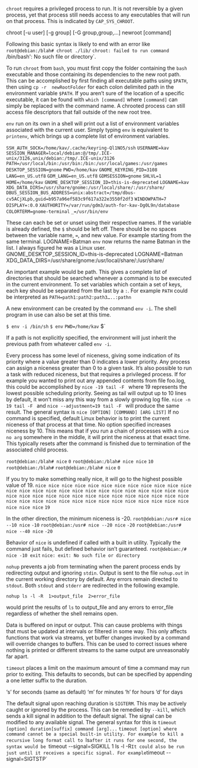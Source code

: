 `chroot` requires a privileged process to run. It is not reversible by a given process, yet that process still needs access to any executables that will run on that process. This is indicated by `CAP_SYS_CHROOT`. 

chroot [-u    user] [-g group] [-G group,group,...] newroot [command]

Following this basic syntax is likely to end with an error like 
`root@debian:/blah# chroot ./lib/`
`chroot: failed to run command `/bin/bash': No such file or directory`.

To run `chroot` from `bash`, you must first copy the folder containing the `bash` executable and those containing its dependencies to the new root path. This can be accomplished by first finding all executable paths using `$PATH`, then using `cp -r  newRootFolder`  for each colon delimited path in the environment variable `$PATH`. If you aren’t sure of the location of a specific executable, it can be found with `which [command]` where `[command]` can simply be replaced with the command name. A chrooted process can still access file descriptors that fall outside of the new root tree.

`env` run on its own in a shell will print out a list of environment variables associated with the current user. Simply typing `env` is equivalent to `printenv`, which brings up a complete list of environment variables. 

`SSH_AUTH_SOCK=/home/kav/.cache/keyring-Ql1NO5/ssh`
`USERNAME=kav`
`SESSION_MANAGER=local/debian:@/tmp/.ICE-unix/3126,unix/debian:/tmp/.ICE-unix/3126`
`PATH=/usr/local/bin:/usr/bin:/bin:/usr/local/games:/usr/games`
`DESKTOP_SESSION=gnome`
`PWD=/home/kav`
`GNOME_KEYRING_PID=3108`
`LANG=en_US.utf8`
`GDM_LANG=en_US.utf8`
`GDMSESSION=gnome`
`SHLVL=1`
`HOME=/home/kav`
`GNOME_DESKTOP_SESSION_ID=this-is-deprecated`
`LOGNAME=kav`
`XDG_DATA_DIRS=/usr/share/gnome:/usr/local/share/:/usr/share/`
`DBUS_SESSION_BUS_ADDRESS=unix:abstract=/tmp/dbus-cv5ACjXLpb,guid=b957a96ef583c9f617a322e3550f2df3`
`WINDOWPATH=7`
`DISPLAY=:0.0`
`XAUTHORITY=/var/run/gdm3/auth-for-kav-Dg0L9n/database`
`COLORTERM=gnome-terminal`
`_=/usr/bin/env`

These can each be set or unset using their respective names. If the variable is already defined, the `$` should be left off. There should be no spaces between the variable name, `=`, and new value. For example starting from the same terminal.
LOGNAME=Batman
`env` now returns the name Batman in the list. I always figured he was a Linux user.
GNOME_DESKTOP_SESSION_ID=this-is-deprecated
LOGNAME=Batman
XDG_DATA_DIRS=/usr/share/gnome:/usr/local/share/:/usr/share/

An important example would be path. This gives a complete list of directories that should be searched whenever a command is to be executed in the current environment. To set variables which contain a set of keys, each key should be separated from the last by a `:`. For example `PATH` could be interpreted as `PATH=path1:path2:path3…..:pathn`

A new environment can be created by the command `env -i`. The shell program in use can also be set at this time. 

`$ env -i /bin/sh`
`$ env`
`PWD=/home/kav`
$`

If a path is not explicitly specified, the environment will just inherit the previous path from whatever called `env -i`.

Every process has some level of niceness, giving some indication of its priority where a value greater than 0 indicates a lower priority. Any process can assign a niceness greater than 0 to a given task. It’s also possible to run a task with reduced niceness, but that requires a privileged process. If for example you wanted to print out any appended contents from file foo.log, this could be accomplished by 
`nice -19 tail -F ` where 19 represents the lowest possible scheduling priority. Seeing as tail will output up to 10 lines by default, it won’t miss any this way from a slowly growing log file. 
`nice -n 19 tail -F ` and
`nice --adjustment=19 tail -F ` 
will produce the same result. The general syntax is
`nice [OPTION] [COMMAND] [ARG LIST]`
If no command is specified, default Linux behavior is to print the current niceness of that process at that time. No option specified increases niceness by 10. This means that if you run a chain of processes with a `nice` `no arg` somewhere in the middle, it will print the niceness at that exact time. This typically resets after the command is finished due to termination of the associated child process.

`root@debian:/blah# nice`
`0`
`root@debian:/blah# nice nice`
`10`
`root@debian:/blah#`
`root@debian:/blah# nice`
`0`

If you try to make something really nice, it will go to the highest possible value of 19.
`nice nice nice nice nice nice nice nice nice nice nice nice nice nice nice nice nice nice nice nice nice nice nice nice nice nice nice nice nice nice nice nice nice nice nice nice nice nice nice nice nice nice nice nice nice nice nice nice nice nice nice nice nice nice nice nice nice`
`19`

In the other direction, the minimum niceness is -20.
`root@debian:/usr# nice --10 nice`
`-10`
`root@debian:/usr# nice --20 nice`
`-20`
`root@debian:/usr# nice --40 nice`
`-20`

Behavior of `nice` is undefined if called with a built in utility. Typically the command just fails, but defined behavior isn’t guaranteed. 
`root@debian:/# nice -10 exit`
`nice: exit: No such file or directory`

`nohup` prevents a job from terminating when the parent process ends by redirecting output and ignoring `stdin`. Output is sent to the file `nohup.out` in the current working directory by default. Any errors remain directed to `stdout`. Both `stdout` and `stderr` are redirected in the following example.

`nohup ls -l -R  1>output_file  2>error_file`

would print the results of `ls` to output_file and any errors to error_file regardless of whether the shell remains open. 

Data is buffered on input or output. This can cause problems with things that must be updated at intervals or filtered in some way. This only affects functions that work via streams, yet buffer changes invoked by a command will override changes to buffers. This can be used to correct issues where nothing is printed or different streams to the same output are unreasonably far apart. 



`timeout` places a limit on the maximum amount of time a command may run prior to exiting. This defaults to seconds, but can be specified by appending a one letter suffix to the duration.

‘s’   for seconds (same as default)
‘m’ for minutes
‘h’  for hours
‘d’  for days


The default signal upon reaching duration is `SIGTERM`. This may be actively caught or ignored by the process. This can be remedied by `--kill`, which sends a kill signal in addition to the default signal. The signal can be modified to any available signal.
The general syntax for this is 
`timeout [option] duration[suffix] command [arg]...`
`timeout [option]
where command cannot be a special built-in utility.
For example to kill a recursive long format call to `ls` after it runs for one second, the syntax would be 
`timeout  --signal=SIGKILL 1 ls -l -R`
It could also be run just until it receives a specific signal. For example
`timeout --signal=SIGTSTP`


